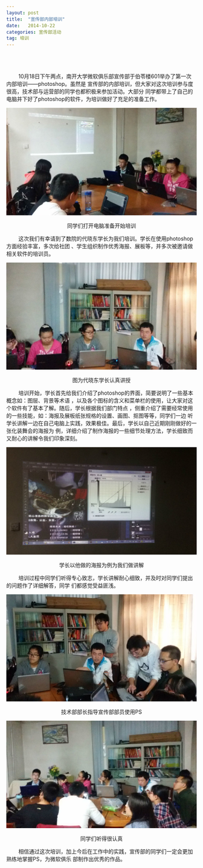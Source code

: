 ```yaml
---
layout: post
title:  "宣传部内部培训"
date:   2014-10-22
categories: 宣传部活动
tag: 培训
---
```

<br/><br/><br/>
&#8195;&#8195;
10月18日下午两点，南开大学微软俱乐部宣传部于伯苓楼601举办了第一次内部培训——photoshop。虽然是
宣传部的内部培训，但大家对这次培训参与度很高，技术部与运营部的同学也都积极来参加活动。大部分
同学都带上了自己的电脑并下好了photoshop的软件，为培训做好了充足的准备工作。

![同学们打开电脑准备开始培训](/static/img/2014-10-22-public-ministry-1.jpg)
<center>同学们打开电脑准备开始培训</center>

&#8195;&#8195;
这次我们有幸请到了数院的代晓东学长为我们培训。学长在使用photoshop方面经验丰富，多次给社团
、学生组织制作优秀海报、展板等，并多次被邀请做相关软件的培训员。

![图为代晓东学长认真讲授](/static/img/2014-10-22-public-ministry-2.jpg)
<center>图为代晓东学长认真讲授</center>

&#8195;&#8195;
培训开始，学长首先给我们介绍了photoshop的界面，简要说明了一些基本概念如：图层、背景等术语
，以及各个图标的含义和菜单栏的使用，让大家对这个软件有了基本了解。随后，学长根据我们部门特点
，侧重介绍了需要经常使用的一些技能，如：海报及展板纸张规格的设置、画图、抠图等等，同学们一边
听学长讲解一边在自己电脑上实践，效果极佳。最后，学长以自己近期刚刚做好的一张化装舞会的海报为
例，详细介绍了制作海报的一些细节处理方法，学长细致而又耐心的讲解令我们印象深刻。

![学长以他做的海报为例为我们做讲解](/static/img/2014-10-22-public-ministry-3.jpg)
<center>学长以他做的海报为例为我们做讲解</center>

&#8195;&#8195;
培训过程中同学们听得专心致志，学长讲解耐心细致，并及时对同学们提出的问题作了详细解答，同学
们都感觉受益匪浅。  

![技术部部长指导宣传部部员使用PS](/static/img/2014-10-22-public-ministry-4.jpg)
<center>技术部部长指导宣传部部员使用PS</center>

![同学们听得很认真](/static/img/2014-10-22-public-ministry-5.jpg)
<center>同学们听得很认真</center>

&#8195;&#8195;
相信通过这次培训，加上今后在工作中的实践，宣传部的同学们一定会更加熟练地掌握PS，为微软俱乐
部制作出优秀的作品。